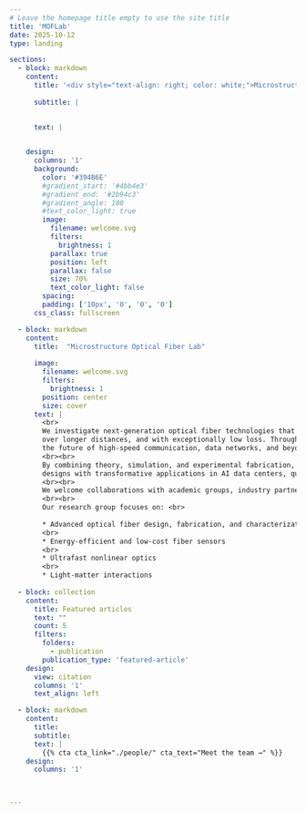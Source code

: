 ```yaml
---
# Leave the homepage title empty to use the site title
title: 'MOFLab'
date: 2025-10-12
type: landing

sections:
  - block: markdown
    content:
      title: '<div style="text-align: right; color: white;">Microstructure Optical Fiber Lab</div>'
            
      subtitle: |
        
      
      text: |


    design:
      columns: '1'
      background:
        color: '#394B6E'
        #gradient_start: '#4bb4e3'
        #gradient_end: '#2b94c3'
        #gradient_angle: 180
        #text_color_light: true
        image: 
          filename: welcome.svg
          filters:
            brightness: 1
          parallax: true
          position: left
          parallax: false
          size: 70%
          text_color_light: false
        spacing:
        padding: ['10px', '0', '0', '0']
      css_class: fullscreen

  - block: markdown
    content:
      title:  "Microstructure Optical Fiber Lab"
        
      image:
        filename: welcome.svg
        filters:
          brightness: 1
        position: center
        size: cover
      text: |
        <br>
        We investigate next-generation optical fiber technologies that redefine how light travels. Our work centers on innovative hollow-core fibers—engineered with microscopic air channels that let light propagate faster,
        over longer distances, and with exceptionally low loss. Through advanced microstructured designs, we aim to achieve ultra-low transmission loss, minimal latency, and broad bandwidth, opening new possibilities for
        the future of high-speed communication, data networks, and beyond.
        <br><br>
        By combining theory, simulation, and experimental fabrication, we aim to understand the underlying physics of light propagation in complex fiber geometries. Our insights drive the development of practical fiber
        designs with transformative applications in AI data centers, quantum communication, ultrafast data transmission, advanced laser systems, fiber-optic sensing, and biomedical imaging.
        <br><br>
        We welcome collaborations with academic groups, industry partners, and students interested in shaping the next generation of photonic technologies.
        <br><br>
        Our research group focuses on: <br>
    
        * Advanced optical fiber design, fabrication, and characterization
        <br>
        * Energy-efficient and low-cost fiber sensors
        <br>
        * Ultrafast nonlinear optics
        <br>
        * Light-matter interactions
  
  - block: collection
    content:
      title: Featured articles
      text: ""
      count: 5
      filters:
        folders:
          - publication
        publication_type: 'featured-article'
    design:
      view: citation
      columns: '1'
      text_align: left

  - block: markdown
    content:
      title:
      subtitle:
      text: |
        {{% cta cta_link="./people/" cta_text="Meet the team →" %}}
    design:
      columns: '1'

  

---
```

